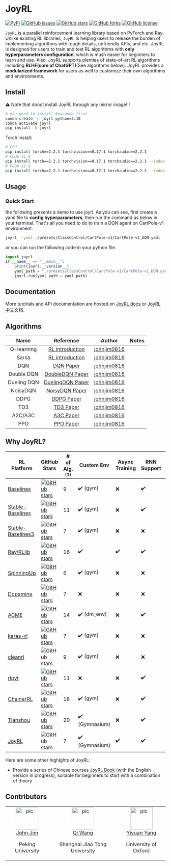 # JoyRL

[![PyPI](https://img.shields.io/pypi/v/joyrl)](https://pypi.org/project/joyrl/)  [![GitHub issues](https://img.shields.io/github/issues/datawhalechina/joyrl)](https://github.com/datawhalechina/joyrl/issues) [![GitHub stars](https://img.shields.io/github/stars/datawhalechina/joyrl)](https://github.com/datawhalechina/joyrl/stargazers) [![GitHub forks](https://img.shields.io/github/forks/datawhalechina/joyrl)](https://github.com/datawhalechina/joyrl/network) [![GitHub license](https://img.shields.io/github/license/datawhalechina/joyrl)](https://github.com/datawhalechina/joyrl/blob/master/LICENSE)

`JoyRL` is a parallel reinforcement learning library based on PyTorch and Ray. Unlike existing RL libraries, `JoyRL` is helping users to release the burden of implementing algorithms with tough details, unfriendly APIs, and etc. JoyRL is designed for users to train and test RL algorithms with **only hyperparameters configuration**, which is mush easier for beginners to learn and use. Also, JoyRL supports plenties of state-of-art RL algorithms including **RLHF(core of ChatGPT)**(See algorithms below). JoyRL provides a **modularized framework** for users as well to customize their own algorithms and environments. 

## Install

⚠️ Note that donot install JoyRL through any mirror image!!!

```bash
# you need to install Anaconda first
conda create -n joyrl python=3.10
conda activate joyrl
pip install -U joyrl
```

Torch install:

```bash
# CPU
pip install torch==2.2.1 torchvision==0.17.1 torchaudio==2.2.1
# CUDA 11.8
pip install torch==2.2.1 torchvision==0.17.1 torchaudio==2.2.1 --index-url https://download.pytorch.org/whl/cu118
# CUDA 12.1
pip install torch==2.2.1 torchvision==0.17.1 torchaudio==2.2.1 --index-url https://download.pytorch.org/whl/cu121
```

## Usage

### Quick Start

the following presents a demo to use joyrl. As you can see, first create a yaml file to **config hyperparameters**, then run the command as below in your terminal. That's all you need to do to train a DQN agent on CartPole-v1 environment.

```bash
joyrl --yaml ./presets/ClassControl/CartPole-v1/CartPole-v1_DQN.yaml
```
or you can run the following code in your python file. 

```python
import joyrl
if __name__ == "__main__":
    print(joyrl.__version__)
    yaml_path = "./presets/ClassControl/CartPole-v1/CartPole-v1_DQN.yaml"
    joyrl.run(yaml_path = yaml_path)
```

## Documentation

More tutorials and API documentation are hosted on [JoyRL docs](https://datawhalechina.github.io/joyrl/) or [JoyRL 中文文档](https://datawhalechina.github.io/joyrl-book/#/joyrl_docs/main).

## Algorithms

|       Name       |                          Reference                           |                    Author                     | Notes |
| :--------------: | :----------------------------------------------------------: | :-------------------------------------------: | :---: |
| Q-learning | [RL introduction](https://web.stanford.edu/class/psych209/Readings/SuttonBartoIPRLBook2ndEd.pdf) | [johnjim0816](https://github.com/johnjim0816) |       |
| Sarsa | [RL introduction](https://web.stanford.edu/class/psych209/Readings/SuttonBartoIPRLBook2ndEd.pdf) | [johnjim0816](https://github.com/johnjim0816) | |
| DQN | [DQN Paper](https://www.cs.toronto.edu/~vmnih/docs/dqn.pdf) | [johnjim0816](https://github.com/johnjim0816) | |
| Double DQN  |     [DoubleDQN Paper](https://arxiv.org/abs/1509.06461)      | [johnjim0816](https://github.com/johnjim0816) | |
| Dueling DQN | [DuelingDQN Paper](https://arxiv.org/abs/1511.06581) | [johnjim0816](https://github.com/johnjim0816) | |
| NoisyDQN | [NoisyDQN Paper](https://arxiv.org/pdf/1706.10295.pdf) | [johnjim0816](https://github.com/johnjim0816) | |
| DDPG | [DDPG Paper](https://arxiv.org/abs/1509.02971) | [johnjim0816](https://github.com/johnjim0816) | |
| TD3 | [TD3 Paper](https://arxiv.org/pdf/1802.09477) | [johnjim0816](https://github.com/johnjim0816) | |
| A2C/A3C | [A3C Paper](https://arxiv.org/abs/1602.01783) | [johnjim0816](https://github.com/johnjim0816) | |
| PPO | [PPO Paper](https://arxiv.org/abs/1707.06347) | [johnjim0816](https://github.com/johnjim0816) | |

## Why JoyRL?

| RL Platform                                                  | GitHub Stars                                                 | # of Alg. <sup>(1)</sup> | Custom Env                     | Async Training      | RNN Support        | Multi-Head Observation | Backend                                           |
| ------------------------------------------------------------ | ------------------------------------------------------------ | ------------------------ | ------------------------------ | ------------------ | ------------------ | ---------------------- | ------------------------------------------------- |
| [Baselines](https://github.com/openai/baselines)             | [![GitHub stars](https://img.shields.io/github/stars/openai/baselines)](https://github.com/openai/baselines/stargazers) | 9                        | :heavy_check_mark: (gym)       | :x:                | :heavy_check_mark: | :x:                    | TF1                                               |
| [Stable-Baselines](https://github.com/hill-a/stable-baselines) | [![GitHub stars](https://img.shields.io/github/stars/hill-a/stable-baselines)](https://github.com/hill-a/stable-baselines/stargazers) | 11                       | :heavy_check_mark: (gym)       | :x:                | :heavy_check_mark: | :x:                    | TF1                                               |
| [Stable-Baselines3](https://github.com/DLR-RM/stable-baselines3) | [![GitHub stars](https://img.shields.io/github/stars/DLR-RM/stable-baselines3)](https://github.com/DLR-RM/stable-baselines3/stargazers) | 7        | :heavy_check_mark: (gym)       | :x:                | :x:                | :heavy_check_mark:     | PyTorch                                           |
| [Ray/RLlib](https://github.com/ray-project/ray/tree/master/rllib/) | [![GitHub stars](https://img.shields.io/github/stars/ray-project/ray)](https://github.com/ray-project/ray/stargazers) | 16                       | :heavy_check_mark:             | :heavy_check_mark: | :heavy_check_mark: | :heavy_check_mark:     | TF/PyTorch                                        |
| [SpinningUp](https://github.com/openai/spinningup)           | [![GitHub stars](https://img.shields.io/github/stars/openai/spinningup)](https://github.com/openai/spinningupstargazers) | 6                        | :heavy_check_mark: (gym)       | :x:                | :x:                | :x:                    | PyTorch                                           |
| [Dopamine](https://github.com/google/dopamine)               | [![GitHub stars](https://img.shields.io/github/stars/google/dopamine)](https://github.com/google/dopamine/stargazers) | 7                        | :x:                            | :x:                | :x:                | :x:                    | TF/JAX                                            |
| [ACME](https://github.com/deepmind/acme)                     | [![GitHub stars](https://img.shields.io/github/stars/deepmind/acme)](https://github.com/deepmind/acme/stargazers) | 14                       | :heavy_check_mark: (dm_env)    | :x:                | :heavy_check_mark: | :heavy_check_mark:     | TF/JAX                                            |
| [keras-rl](https://github.com/keras-rl/keras-rl)             | [![GitHub stars](https://img.shields.io/github/stars/keras-rl/keras-rl)](https://github.com/keras-rl/keras-rlstargazers) | 7                        | :heavy_check_mark: (gym)       | :x:                | :x:                | :x:                    | Keras                                             |
| [cleanrl](https://github.com/vwxyzjn/cleanrl)                | ![GitHub stars](https://img.shields.io/github/stars/vwxyzjn/cleanrl) | 9                        | :heavy_check_mark: (gym)       | :x:                | :x:                | :x:                    | [poetry](https://github.com/python-poetry/poetry) |
| [rlpyt](https://github.com/astooke/rlpyt)                    | [![GitHub stars](https://img.shields.io/github/stars/astooke/rlpyt)](https://github.com/astooke/rlpyt/stargazers) | 11                       | :x:                            | :x:                | :heavy_check_mark: | :heavy_check_mark:     | PyTorch                                           |
| [ChainerRL](https://github.com/chainer/chainerrl)            | [![GitHub stars](https://img.shields.io/github/stars/chainer/chainerrl)](https://github.com/chainer/chainerrl/stargazers) | 18                       | :heavy_check_mark: (gym)       | :x:                | :heavy_check_mark: | :x:                    | Chainer                                           |
| [Tianshou](https://github.com/thu-ml/tianshou)               | [![GitHub stars](https://img.shields.io/github/stars/thu-ml/tianshou)](https://github.com/thu-ml/tianshou/stargazers) | 20                       | :heavy_check_mark: (Gymnasium) | :x:                | :heavy_check_mark: | :heavy_check_mark:     | PyTorch                                           |
| [JoyRL](https://github.com/datawhalechina/joyrl)             | ![GitHub stars](https://img.shields.io/github/stars/datawhalechina/joyrl) | 7                        | :heavy_check_mark: (Gymnasium) | :heavy_check_mark: | :heavy_check_mark: | :heavy_check_mark:     | PyTorch                                           |

Here are some other highlghts of JoyRL:

* Provide a series of Chinese courses [JoyRL Book](https://github.com/datawhalechina/joyrl-book) (with the English version in progress), suitable for beginners to start with a combination of theory

## Contributors

<table border="0">
  <tbody>
    <tr align="center" >
        <td>
         <a href="https://github.com/JohnJim0816"><img width="70" height="70" src="https://github.com/JohnJim0816.png?s=40" alt="pic"></a><br>
         <a href="https://github.com/JohnJim0816">John Jim</a>
         <p>Peking University</p>
        </td>
        <td>
            <a href="https://github.com/qiwang067"><img width="70" height="70" src="https://github.com/qiwang067.png?s=40" alt="pic"></a><br>
            <a href="https://github.com/qiwang067">Qi Wang</a> 
            <p>Shanghai Jiao Tong University</p>
        </td>
        <td>
            <a href="https://github.com/yyysjz1997"><img width="70" height="70" src="https://github.com/yyysjz1997.png?s=40" alt="pic"></a><br>
            <a href="https://github.com/yyysjz1997">Yiyuan Yang</a> 
            <p>University of Oxford</p>
        </td>
    </tr>
  </tbody>
</table>